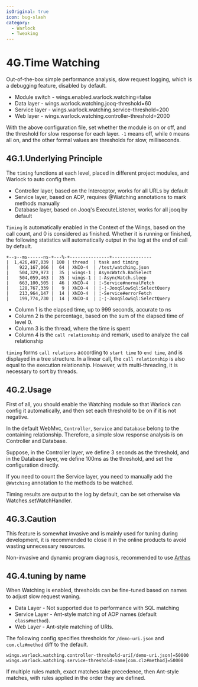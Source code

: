 ```yaml
---
isOriginal: true
icon: bug-slash
category:
  - Warlock
  - Tweaking
---
```


# 4G.Time Watching

Out-of-the-box simple performance analysis, slow request logging, which is a debugging feature, disabled by default.

* Module switch - wings.enabled.warlock.watching=false
* Data layer - wings.warlock.watching.jooq-threshold=60
* Service layer - wings.warlock.watching.service-threshold=200
* Web layer - wings.warlock.watching.controller-threshold=2000

With the above configuration file, set whether the module is on or off, and the threshold for slow response for each layer.
`-1` means off, while `0` means all on, and the other formal values are thresholds for slow, milliseconds.

## 4G.1.Underlying Principle

The `timing` functions at each level, placed in different project modules, and Warlock to auto config them.

* Controller layer, based on the Interceptor, works for all URLs by default
* Service layer, based on AOP, requires @Watching annotations to mark methods manually
* Database layer, based on Jooq's ExecuteListener, works for all jooq by default

`Timing` is automatically enabled in the Context of the Wings, based on the call count, and 0 is
considered as finished. Whether it is running or finished, the following statistics will
automatically output in the log at the end of call by default.

```text
+--s--ms------ns-+---%-+---------------+---------------
|  1,426,497,039 | 100 | thread  | task and timing
|    922,167,066 |  64 | XNIO-4  | /test/watching.json
|    504,329,973 |  35 | wings-1 | AsyncWatch.BadSelect
|    504,059,463 |  35 | wings-1 | ¦-AsyncWatch.sleep
|    663,100,505 |  46 | XNIO-4  | ¦-Service#normalFetch
|    128,767,339 |   9 | XNIO-4  | ¦-¦-JooqSlowSql:SelectQuery
|    213,964,147 |  14 | XNIO-4  | ¦-Service#errorFetch
|    199,774,730 |  14 | XNIO-4  | ¦-¦-JooqSlowSql:SelectQuery
```

* Column 1 is the elapsed time, up to 999 seconds, accurate to ns
* Column 2 is the percentage, based on the sum of the elapsed time of level 0.
* Column 3 is the thread, where the time is spent
* Column 4 is the `call relationship` and remark, used to analyze the call relationship

`timing` forms `call relations` according to `start time` to `end time`, and is displayed in a tree structure.
In a linear call, the `call relationship` is also equal to the execution relationship.
However, with multi-threading, it is necessary to sort by threads.

## 4G.2.Usage

First of all, you should enable the Watching module so that Warlock can config it automatically,
and then set each threshold to be on if it is not negative.

In the default WebMvc, `Controller`, `Service` and `Database` belong to the containing relationship.
Therefore, a simple slow response analysis is on Controller and Database.

Suppose, in the Controller layer, we define 3 seconds as the threshold, and in the Database layer,
we define 100ms as the threshold, and set the configuration directly.

If you need to count the Service layer, you need to manually add the `@Watching` annotation
to the methods to be watched.

Timing results are output to the log by default, can be set otherwise via Watches.setWatchHandler.

## 4G.3.Caution

This feature is somewhat invasive and is mainly used for tuning during development,
it is recommended to close it in the online products to avoid wasting unnecessary resources.

Non-invasive and dynamic program diagnosis, recommended to use [Arthas](https://github.com/alibaba/arthas)

## 4G.4.tuning by name

When Watching is enabled, thresholds can be fine-tuned based on names
to adjust slow request waning.

* Data Layer - Not supported due to performance with SQL matching
* Service Layer - Ant-style matching of AOP names (default `class#method`).
* Web Layer - Ant-style matching of URIs.

The following config specifies thresholds for
`/demo-uri.json` and `com.clz#method` diff to the default.

```properties
wings.warlock.watching.controller-threshold-uri[/demo-uri.json]=50000
wings.warlock.watching.service-threshold-name[com.clz#method]=50000
```

If multiple rules match, exact matches take precedence, then Ant-style matches,
with rules applied in the order they are defined.
